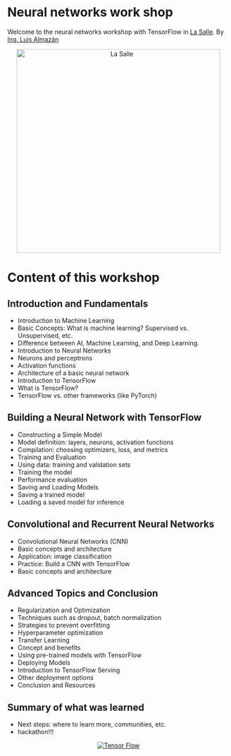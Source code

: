 # Neural networks work shop
Welcome to the neural networks workshop with TensorFlow in [La Salle](https://www.ulsachihuahua.edu.mx/). By [Ing. Luis Almazán](https://www.linkedin.com/in/luis-%C3%A1ngel-almaz%C3%A1n-l%C3%B3pez/)



<div align="center">
    <a href="https://www.ulsachihuahua.edu.mx/">
        <img src="https://static.wixstatic.com/media/50abbb_a6b00299fb4c48f5b029e7792a7a6eea~mv2.jpg/v1/crop/x_460,y_0,w_1621,h_1182/fill/w_594,h_462,al_c,q_80,usm_0.66_1.00_0.01,enc_auto/ULSA%20LOGO999999999.jpg" width=462 alt="La Salle">
    </a>
</div>

# Content of this workshop
## Introduction and Fundamentals
  * Introduction to Machine Learning
  * Basic Concepts: What is machine learning? Supervised vs. Unsupervised, etc.
  * Difference between AI, Machine Learning, and Deep Learning.
  * Introduction to Neural Networks
  * Neurons and perceptrons
  * Activation functions
  * Architecture of a basic neural network
  * Introduction to TensorFlow
  * What is TensorFlow?
  * TensorFlow vs. other frameworks (like PyTorch)
## Building a Neural Network with TensorFlow
  * Constructing a Simple Model
  * Model definition: layers, neurons, activation functions
  * Compilation: choosing optimizers, loss, and metrics
  * Training and Evaluation
  * Using data: training and validation sets
  * Training the model
  * Performance evaluation
  * Saving and Loading Models
  * Saving a trained model
  * Loading a saved model for inference

## Convolutional and Recurrent Neural Networks
  * Convolutional Neural Networks (CNN)
  * Basic concepts and architecture
  * Application: image classification
  * Practice: Build a CNN with TensorFlow
  * Basic concepts and architecture

## Advanced Topics and Conclusion
  * Regularization and Optimization
  * Techniques such as dropout, batch normalization
  * Strategies to prevent overfitting
  * Hyperparameter optimization
  * Transfer Learning
  * Concept and benefits
  * Using pre-trained models with TensorFlow
  * Deploying Models
  * Introduction to TensorFlow Serving
  * Other deployment options
  * Conclusion and Resources

## Summary of what was learned
  * Next steps: where to learn more, communities, etc.
  * hackathon!!!

<div align="center">
    <a href="https://www.tensorflow.org/?hl=es-419">
        <img src="https://avatars.githubusercontent.com/u/15658638?s=280&v=4"  alt="Tensor Flow">
    </a>
</div>

